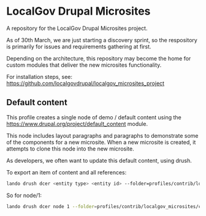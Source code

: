 # LocalGov Drupal Microsites

A repository for the LocalGov Drupal Microsites project.

As of 30th March, we are just starting a discovery sprint, so the respository is primarily for issues and requirements gathering at first.

Depending on the architecture, this repository may become the home for custom modules that deliver the new microsites functionality.

For installation steps, see: https://github.com/localgovdrupal/localgov_microsites_project

## Default content

This profile creates a single node of demo / default content using the https://www.drupal.org/project/default_content module.

This node includes layout paragraphs and paragraphs to demonstrate some of the components for a new microsite. When a new microsite is created, it attempts to clone this node into the new microsite. 

As developers, we often want to update this default content, using drush.

To export an item of content and all references:

```bash
lando drush dcer <entity type> <entity id> --folder=profiles/contrib/localgov_microsites/content/
```

So for node/1: 

```bash
lando drush dcer node 1 --folder=profiles/contrib/localgov_microsites/content/
```
